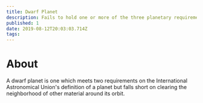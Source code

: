 ```yaml
---
title: Dwarf Planet
description: Fails to hold one or more of the three planetary requirements
published: 1
date: 2019-08-12T20:03:03.714Z
tags: 
---
```


# About
A dwarf planet is one which meets two requirements on the International Astronomical Union's definition of a planet but falls short on clearing the neighborhood of other material around its orbit.